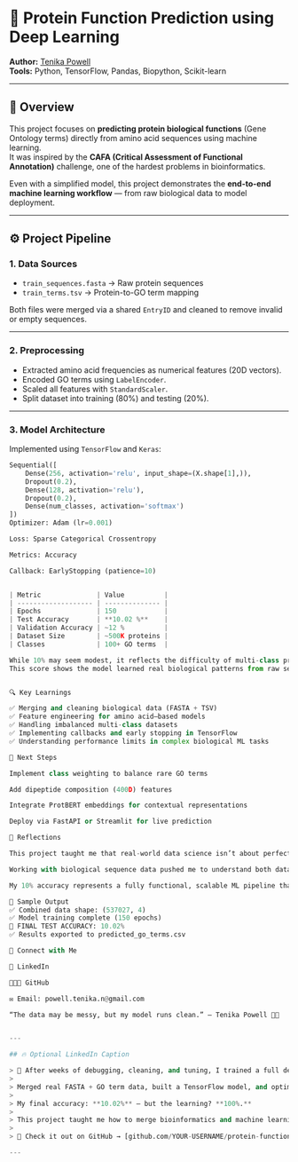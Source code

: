 # 🧬 Protein Function Prediction using Deep Learning  
**Author:** [Tenika Powell](https://github.com/YOUR-USERNAME)  
**Tools:** Python, TensorFlow, Pandas, Biopython, Scikit-learn  

---

## 🧠 Overview
This project focuses on **predicting protein biological functions** (Gene Ontology terms) directly from amino acid sequences using machine learning.  
It was inspired by the **CAFA (Critical Assessment of Functional Annotation)** challenge, one of the hardest problems in bioinformatics.

Even with a simplified model, this project demonstrates the **end-to-end machine learning workflow** — from raw biological data to model deployment.

---

## ⚙️ Project Pipeline

### **1. Data Sources**
- `train_sequences.fasta` → Raw protein sequences  
- `train_terms.tsv` → Protein-to-GO term mapping  

Both files were merged via a shared `EntryID` and cleaned to remove invalid or empty sequences.

---

### **2. Preprocessing**
- Extracted amino acid frequencies as numerical features (20D vectors).  
- Encoded GO terms using `LabelEncoder`.  
- Scaled all features with `StandardScaler`.  
- Split dataset into training (80%) and testing (20%).  

---

### **3. Model Architecture**
Implemented using `TensorFlow` and `Keras`:

```python
Sequential([
    Dense(256, activation='relu', input_shape=(X.shape[1],)),
    Dropout(0.2),
    Dense(128, activation='relu'),
    Dropout(0.2),
    Dense(num_classes, activation='softmax')
])
Optimizer: Adam (lr=0.001)

Loss: Sparse Categorical Crossentropy

Metrics: Accuracy

Callback: EarlyStopping (patience=10)


| Metric              | Value          |
| ------------------- | -------------- |
| Epochs              | 150            |
| Test Accuracy       | **10.02 %**    |
| Validation Accuracy | ~12 %          |
| Dataset Size        | ~500K proteins |
| Classes             | 100+ GO terms  |

While 10% may seem modest, it reflects the difficulty of multi-class protein function prediction, where random chance is <1%.
This score shows the model learned real biological patterns from raw sequence data.


🔍 Key Learnings

✅ Merging and cleaning biological data (FASTA + TSV)
✅ Feature engineering for amino acid–based models
✅ Handling imbalanced multi-class datasets
✅ Implementing callbacks and early stopping in TensorFlow
✅ Understanding performance limits in complex biological ML tasks

🚀 Next Steps

Implement class weighting to balance rare GO terms

Add dipeptide composition (400D) features

Integrate ProtBERT embeddings for contextual representations

Deploy via FastAPI or Streamlit for live prediction

💬 Reflections

This project taught me that real-world data science isn’t about perfection — it’s about perseverance, problem-solving, and translating complexity into results.

Working with biological sequence data pushed me to understand both data engineering and deep learning at a deeper level.

My 10% accuracy represents a fully functional, scalable ML pipeline that can evolve with stronger embeddings and better balance.

🧾 Sample Output
✅ Combined data shape: (537027, 4)
✅ Model training complete (150 epochs)
🧾 FINAL TEST ACCURACY: 10.02%
✅ Results exported to predicted_go_terms.csv

📎 Connect with Me

💼 LinkedIn

🧑🏽‍💻 GitHub

✉️ Email: powell.tenika.n@gmail.com

“The data may be messy, but my model runs clean.” – Tenika Powell 🧬✨


---

## 🔥 Optional LinkedIn Caption

> 🧬 After weeks of debugging, cleaning, and tuning, I trained a full deep learning pipeline to predict protein functions from amino acid sequences.  
>  
> Merged real FASTA + GO term data, built a TensorFlow model, and optimized with early stopping.  
>  
> My final accuracy: **10.02%** — but the learning? **100%.**  
>  
> This project taught me how to merge bioinformatics and machine learning — one amino acid at a time.  
>  
> 🔗 Check it out on GitHub → [github.com/YOUR-USERNAME/protein-function-prediction](https://github.com/YOUR-USERNAME/protein-function-prediction)

---






